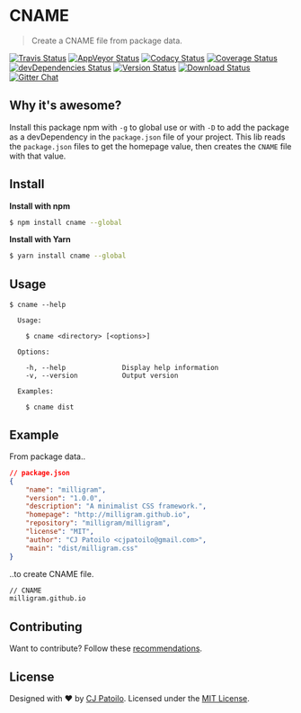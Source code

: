 # CNAME

> Create a CNAME file from package data.

[![Travis Status](https://travis-ci.org/cjpatoilo/cname.svg?branch=master)](https://travis-ci.org/cjpatoilo/cname?branch=master)
[![AppVeyor Status](https://ci.appveyor.com/api/projects/status/bl59wj551tbofupk?svg=true)](https://ci.appveyor.com/project/cjpatoilo/cname)
[![Codacy Status](https://img.shields.io/codacy/grade/04510cf9543142e2bcf340fa84e33371/master.svg)](https://www.codacy.com/app/cjpatoilo/cname/dashboard)
[![Coverage Status](https://coveralls.io/repos/github/cjpatoilo/cname/badge.svg?branch=master)](https://coveralls.io/github/cjpatoilo/cname?branch=master)
[![devDependencies Status](https://david-dm.org/cjpatoilo/cname/dev-status.svg)](https://david-dm.org/cjpatoilo/cname?type=dev)
[![Version Status](https://badge.fury.io/js/cname.svg)](https://www.npmjs.com/package/cname)
[![Download Status](https://img.shields.io/npm/dt/cname.svg)](https://www.npmjs.com/package/cname)
[![Gitter Chat](https://img.shields.io/badge/gitter-join_the_chat-4cc61e.svg)](https://gitter.im/cjpatoilo/cname)


## Why it's awesome?

Install this package npm with `-g` to global use or with `-D` to add the package as a devDependency in the `package.json` file of your project. This lib reads the `package.json` files to get the homepage value, then creates the `CNAME` file with that value.


## Install

**Install with npm**

```sh
$ npm install cname --global
```

**Install with Yarn**

```sh
$ yarn install cname --global
```


## Usage

```
$ cname --help

  Usage:

    $ cname <directory> [<options>]

  Options:

    -h, --help              Display help information
    -v, --version           Output version

  Examples:

    $ cname dist

```


## Example

From package data..

```json
// package.json
{
	"name": "milligram",
	"version": "1.0.0",
	"description": "A minimalist CSS framework.",
	"homepage": "http://milligram.github.io",
	"repository": "milligram/milligram",
	"license": "MIT",
	"author": "CJ Patoilo <cjpatoilo@gmail.com>",
	"main": "dist/milligram.css"
}
```

..to create CNAME file.

```md
// CNAME
milligram.github.io
```


## Contributing

Want to contribute? Follow these [recommendations](https://github.com/cjpatoilo/cname/blob/master/.github/contributing.md).


## License

Designed with ♥ by [CJ Patoilo](http://cjpatoilo.com). Licensed under the [MIT License](http://cjpatoilo.mit-license.org).
